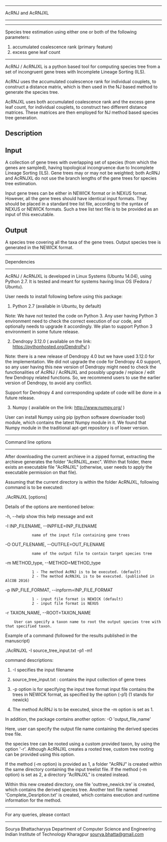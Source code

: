 *********************************
AcRNJ and AcRNJXL
*********************************

******************************
Species tree estimation using either one or both of the following parameters:

1) accumulated coalescence rank (primary feature)
2) excess gene leaf count
******************************

AcRNJ / AcRNJXL is a python based tool for computing species tree from a set of incongruent gene trees 
with Incomplete Lineage Sorting (ILS).

AcRNJ uses the accumulated coalescence rank for individual couplets, to construct a distance matrix, 
which is then used in the NJ based method to generate the species tree.

AcRNJXL uses both accumulated coalescence rank and the excess gene leaf count, for  individual 
couplets, to construct two different distance matrices. These matrices are then employed for NJ 
method based species tree generation.

Description
-----------------------

Input
-----------

A collection of gene trees with overlapping set of species (from which the genes are sampled), having topological incongruence 
due to Incomplete Lineage Sorting (ILS). Gene trees may or may not be weighted; both AcRNJ and AcRNJXL
do not use the branch lengths of the gene trees for species tree estimation.

Input gene trees can be either in NEWICK format or in NEXUS format. 
However, all the gene trees should have identical input formats. They should be placed in a 
standard tree list file, according to the syntax of NEXUS or NEWICK formats. Such a tree list 
text file is to be provided as an input of this executable.

Output
--------

A species tree covering all the taxa of the gene trees. Output species tree 
is generated in the NEWICK format.

*********************************
Dependencies
*********************************

AcRNJ / AcRNJXL is developed in Linux Systems (Ubuntu 14.04), using Python 2.7. It is tested and meant for systems 
having linux OS (Fedora / Ubuntu).

User needs to install following before using this package:

1) Python 2.7 (available in Ubuntu, by default) 

Note: We have not tested the code on Python 3. Any user having Python 3 environment need to 
check the correct execution of our code, and optionally needs to upgrade it accordingly.
We plan to support Python 3 environment in some future release.

2) Dendropy 3.12.0 ( available on the link: https://pythonhosted.org/DendroPy/ ) 

Note: there is a new release of Dendropy 4.0 but we have used 3.12.0 for the implementation. We 
did not upgrade the code for Dendropy 4.0 support, so any user having this new version of Dendropy 
might need to check the functionalities of AcRNJ / AcRNJXL and possibly upgrade / replace / edit few 
Dendropy related functions. So, we recommend users to use the earlier version 
of Dendropy, to avoid any conflict.

Support for Dendropy 4 and corresponding update of code will be done in a future release.

3) Numpy ( available on the link: http://www.numpy.org/ )

User can install Numpy using pip (python software downloader tool) module, which contains the latest 
Numpy module in it. We found that Numpy module in the traditional apt-get repository is of lower version.

***************
Command line options
****************

After downloading the current archieve in a zipped format, extracting the archieve generates the 
folder "AcRNJXL_exec". Within that folder, there exists an executable file "AcRNJXL" (otherwise, user 
needs to apply the executable permission on that file).

Assuming that the current directory is within the folder AcRNJXL, following command is to be executed:

./AcRNJXL [options]

Details of the options are mentioned below:

-h, --help show this help message and exit

-I INP_FILENAME, --INPFILE=INP_FILENAME

                name of the input file containing gene trees

-O OUT_FILENAME, --OUTFILE=OUT_FILENAME

                name of the output file to contain target species tree

-m METHOD_type, --METHOD=METHOD_type

                1 - The method AcRNJ is to be executed. (default)
                2 - The method AcRNJXL is to be executed. (published in AlCOB 2016)

-p INP_FILE_FORMAT, --inpform=INP_FILE_FORMAT

                1 - input file format is NEWICK (default)
                2 - input file format is NEXUS

-r TAXON_NAME, --ROOT=TAXON_NAME

		User can specify a taxon name to root the output species tree with that specified taxon.

Example of a command (followed for the results published in the manuscript)

./AcRNJXL -I source_tree_input.txt -p1 -m1

command descriptions:

1) -I specifies the input filename

2) source_tree_input.txt : contains the input collection of gene trees

3) -p option is for specifying the input tree format input file contains the trees in NEWICK format, 
as specified by the option (-p1) (1 stands for newick)

4) The method AcRNJ is to be executed, since the -m option is set as 1.

In addition, the package contains another option: -O 'output_file_name'

Here, user can specify the output file name containing the derived species tree file.

the species tree can be rooted using a custom provided taxon, by using the option '-r'. 
Although AcRNJXL creates a rooted tree, custom tree rooting can be provided using this option.

If the method (-m option) is provided as 1, a folder "AcRNJ" is created within the same directory 
containing the input treelist file. If the method (-m option) is set as 2, a directory “AcRNJXL” is created 
instead. 

Within this new created directory, one file 'outtree_newick.tre' is created, which contains the derived species tree. 
Another text file named 'Complete_Desription.txt' is created, which contains execution and runtime information 
for the method. 

*********************************
For any queries, please contact
*********************************

Sourya Bhattacharyya 
Department of Computer Science and Engineering
Indian Institute of Technology Kharagpur
<sourya.bhatta@gmail.com>



